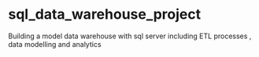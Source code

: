 # sql_data_warehouse_project
Building a model data warehouse with sql server including ETL processes , data modelling and analytics
